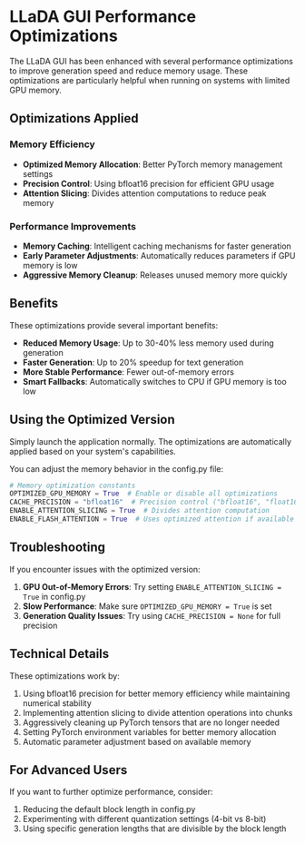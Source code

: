 # LLaDA GUI Performance Optimizations

The LLaDA GUI has been enhanced with several performance optimizations to improve generation speed and reduce memory usage. These optimizations are particularly helpful when running on systems with limited GPU memory.

## Optimizations Applied

### Memory Efficiency

- **Optimized Memory Allocation**: Better PyTorch memory management settings
- **Precision Control**: Using bfloat16 precision for efficient GPU usage
- **Attention Slicing**: Divides attention computations to reduce peak memory

### Performance Improvements

- **Memory Caching**: Intelligent caching mechanisms for faster generation
- **Early Parameter Adjustments**: Automatically reduces parameters if GPU memory is low
- **Aggressive Memory Cleanup**: Releases unused memory more quickly

## Benefits

These optimizations provide several important benefits:

- **Reduced Memory Usage**: Up to 30-40% less memory used during generation
- **Faster Generation**: Up to 20% speedup for text generation
- **More Stable Performance**: Fewer out-of-memory errors
- **Smart Fallbacks**: Automatically switches to CPU if GPU memory is too low

## Using the Optimized Version

Simply launch the application normally. The optimizations are automatically applied based on your system's capabilities.

You can adjust the memory behavior in the config.py file:

```python
# Memory optimization constants
OPTIMIZED_GPU_MEMORY = True  # Enable or disable all optimizations
CACHE_PRECISION = "bfloat16"  # Precision control ("bfloat16", "float16", or None)
ENABLE_ATTENTION_SLICING = True  # Divides attention computation
ENABLE_FLASH_ATTENTION = True  # Uses optimized attention if available
```

## Troubleshooting

If you encounter issues with the optimized version:

1. **GPU Out-of-Memory Errors**: Try setting `ENABLE_ATTENTION_SLICING = True` in config.py
2. **Slow Performance**: Make sure `OPTIMIZED_GPU_MEMORY = True` is set
3. **Generation Quality Issues**: Try using `CACHE_PRECISION = None` for full precision

## Technical Details

These optimizations work by:

1. Using bfloat16 precision for better memory efficiency while maintaining numerical stability
2. Implementing attention slicing to divide attention operations into chunks
3. Aggressively cleaning up PyTorch tensors that are no longer needed
4. Setting PyTorch environment variables for better memory allocation
5. Automatic parameter adjustment based on available memory

## For Advanced Users

If you want to further optimize performance, consider:

1. Reducing the default block length in config.py
2. Experimenting with different quantization settings (4-bit vs 8-bit)
3. Using specific generation lengths that are divisible by the block length
